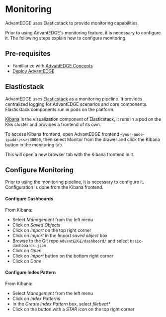 # Monitoring
AdvantEDGE uses Elasticstack to provide monitoring capabilities.

Prior to using AdvantEDGE's monitoring feature, it is necessary to configure it.
The following steps explain how to configure monitoring.

## Pre-requisites
- Familiarize with [AdvantEDGE Concepts](../concepts.md)
- [Deploy AdvantEDGE](../deploy.md)

## Elasticstack
AdvantEDGE uses [Elasticstack](https://www.elastic.co/products/) as a monitoring pipeline. It provides centralized logging for AdvantEDGE scenarios and core components. Elasticstack components run in pods on the platform.

[Kibana](https://www.elastic.co/products/kibana) is the visualization component of Elasticstack, it runs in a pod on the K8s cluster and provides a frontend of its own.

To access Kibana frontend, open AdvantEDGE frontend `<your-node-ipaddress>:30000`, then select Monitor from the drawer and click the Kibana button in the monitoring tab.

This will open a new browser tab with the Kibana frontend in it.

## Configure Monitoring
Prior to using the monitoring pipeline, it is necessary to configure it.
Configuration is done from the Kibana frontend.

#### Configure Dashboards
From Kibana:
- Select _Management_ from the left menu
- Click on _Saved Objects_
- Click on _Import_ on the top right corner
- Click on _Import_ in the _Import saved object_ box
- Browse to the Git repo `AdvantEDGE/dashboard/` and select `basic-dashboards.json`
- Click on _Open_
- Click on _Import_ button on the bottom right corner
- Click on _Done_

#### Configure Index Pattern
From Kibana:
- Select _Management_ from the left menu
- Click on _Index Patterns_
- In the _Create Index Pattern_ box, select _filebeat*_
- Click on the button with a _STAR icon_ on the top right corner
